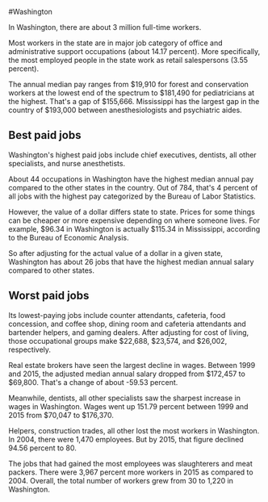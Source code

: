 

#Washington

In Washington, there are about 3 million full-time workers.


Most workers in the state are in major job category of office and administrative support occupations (about 14.17 percent). More specifically, the most employed people in the state work as retail salespersons (3.55 percent).
               
The annual median pay ranges from $19,910 for forest and conservation workers at the lowest end of the spectrum to  $181,490 for pediatricians at the highest. That's a gap of $155,666. Mississippi has the largest gap in the country of $193,000 between anesthesiologists and psychiatric aides.
               
## Best paid jobs
Washington's highest paid jobs include chief executives, dentists, all other specialists, and nurse anesthetists.
               
About 44 occupations in Washington have the highest median annual pay compared to the other states in the country. Out of 784, that's 4 percent of all jobs with the highest pay categorized by the Bureau of Labor Statistics.
               
However, the value of a dollar differs state to state. Prices for some things can be cheaper or more expensive depending on where someone lives. For example, $96.34 in Washington is actually $115.34 in Mississippi, according to the Bureau of Economic Analysis.
               
So after adjusting for the actual value of a dollar in a given state, Washington has about 26 jobs that have the highest median annual salary compared to other states.
               
## Worst paid jobs

Its lowest-paying jobs include counter attendants, cafeteria, food concession, and coffee shop, dining room and cafeteria attendants and bartender helpers, and gaming dealers. After adjusting for cost of living, those occupational groups make $22,688,  $23,574, and  $26,002, respectively.
               
Real estate brokers have seen the largest decline in wages. Between 1999 and 2015, the adjusted median annual salary dropped from $172,457 to $69,800. That's a change of about -59.53 percent.
               
Meanwhile, dentists, all other specialists saw the sharpest increase in wages in Washington. Wages went up 151.79 percent between 1999 and 2015 from $70,047 to $176,370.

Helpers, construction trades, all other lost the most workers in Washington. In 2004, there were 1,470 employees. But by 2015, that figure declined 94.56 percent to 80. 
               
The jobs that had gained the most employees was slaughterers and meat packers. There were 3,967 percent more workers in 2015 as compared to 2004. Overall, the total number of workers grew from 30 to 1,220 in Washington.
